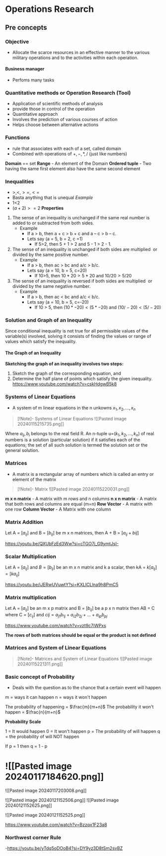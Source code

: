 # Operations Research
## Pre concepts 

### Objective 
- Allocate the scarce resources in an effective manner to the various military operations and to the activities within each operation.


#### Business manager 
- Perfoms many tasks 

### Quantitative methods or Operation Research (Tool) 
- Application of scientific methods of analysis 
- provide those in control of the operation
- Quantitative approach
- Involves the prediction of various courses of action 
- Helps choose between alternative actions

### Functions
-  rule that associates with each of a set, called domain
- Combined with operations of $+,-,*,/$ (just like numbers)

**Domain** == set 
**Range** - An element of the Domain
**Ordered tuple** - Two having the same first element also have the same second element 


### Inequalities
- $>,<,>=,<=$ 
- Basta anything that is unequal 
*Example* 
- 1<2
- $(a+2) >= 2$
**Properties**
1. The sense of an inequality is unchanged if the same real number is added to or subtracted from both sides.
	- Example
		- If a > b, then a + c > b + c and a – c > b – c.
		- Lets say (a = 5, b = 2, c =1)
			- If 5>2, then 5 + 1 > 2 and 5 - 1 > 2 - 1. 
2. The sense of an inequality is unchanged if both sides are multiplied  or divided by the same positive number.
	- Example 
		- If a > b, then ac > bc and a/c > b/c.
		- Lets say (a = 10, b = 5, c=20)
			- If 10>5, then $10*20>5*20$ and $10/20 > 5/20$
3. The sense of an inequality is reversed if both sides are multiplied  or divided by the same negative number.
	- Example 
		- If a > b, then ac < bc and a/c < b/c.
		- Lets say (a = 10, b = 5, c=-20)
			- If 10 > 5, then $(10*-20) < (5*-20)$ and $(10/-20) < (5/-20)$

### Solution and Graph of an Inequality
Since conditional inequality is not true for all permissible values of the variable(s) involved, solving it consists of finding the values or range of values which satisfy the inequality.

#### The Graph of an Inequality
**Sketching the graph of an inequality involves two steps:**
1. Sketch the graph of the corresponding equation, and
2. Determine the half plane of points which satisfy the given inequality.
https://www.youtube.com/watch?v=cskHdgwB5k8

### Systems of Linear Equations
- A system of m linear equations in the n unkowns $x_1,x_2,...,x_n$
>[!Note]- Systems of Linear Equations
>![[Pasted image 20240115215735.png]]


Where $a_{ij},b_i$ belongs to the real field R. An n-tuple u=($k_1,k_2,...,k_n$) of real numbers is a solution (particular solution) if it satisfies each of the equations; the set of all such solution is termed the solution set or the general solution.  

### Matrices
- A matrix is a rectangular array of numbers which is called an entry or element of the matrix 

>[!Note]- Matrix 
>![[Pasted image 20240115220031.png]]

**m x n matrix** - A matrix with m rows and n columns
**n x n matrix** - A matrix that both rows and columns are equal (m=n)
**Row Vector** - A matrix with one row
**Column Vector** - A Matrix with one column


### Matrix Addition
Let A = $[a_{ij}]$ and B = $[b_{ij}]$ be m x n matrices, then A + B = $[a_{ij} + b{ij}]$

https://youtu.be/QXUbFzEd3Ww?si=cTGO7j_G9ymtJsI-


### Scalar Multiplication 
Let A = $[a_{ij}]$ and $B = [b_{ij}]$ be an m x n matrix and k a scalar, then kA = $k[a_{ij}]=[ka_{ij}]$

https://youtu.be/iJERwUVuwtY?si=KXLICLlna9h8PmC5


### Matrix multiplication
Let A = $[a_{ij}]$ be an m x p matrix and B = $[b_{ij}]$ be a p x n matrix then AB = C where C = $[c_{ij}]$ and $c{ij} = a_{j1}b_{1j}+a_{i2}b_{2j}+...+a_{ip}b_{pj}$

https://www.youtube.com/watch?v=vzt9c7iWPxs

**The rows of both matrices should be equal or the product is not defined**

### Matrices and System of Linear Equations 
>[!Note]- Matrices and System of Linear Equations 
>![[Pasted image 20240115221311.png]]

### Basic concept of Probability 
- Deals with the question as to the chance that a certain event will happen 

m = ways it can happen 
n = ways it won't happen 

The probability of happening = $\frac{m}{m+n}$
The probability it won't happen = $\frac{n}{m+n}$

**Probability Scale**

1 = It would happen
0 = It won't happen
p = The probability of will happen
q = the probability of will NOT happen

If 
	p = 1 
then 
	q  = 1 - p




![[Pasted image 20240117184620.png]]
==========================
![[Pasted image 20240117203008.png]]





![[Pasted image 20240121152506.png]]
![[Pasted image 20240121152625.png]]

![[Pasted image 20240121152525.png]]

https://www.youtube.com/watch?v=Bzzqx1F23a8



### Northwest corner Rule 

-https://youtu.be/yTdq5oDOoB4?si=DY9yz3D8tSm2svBZ